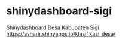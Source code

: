 # shinydashboard-sigi
Shinydashboard Desa Kabupaten Sigi
https://asharir.shinyapps.io/klasifikasi_desa/
